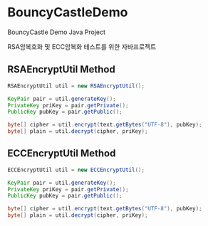 # BouncyCastleDemo
BouncyCastle Demo Java Project

RSA암복호화 및 ECC암복화 테스트를 위한 자바프로젝트

## RSAEncryptUtil Method

```java
RSAEncryptUtil util = new RSAEncryptUtil();

KeyPair pair = util.generateKey();
PrivateKey priKey = pair.getPrivate();
PublicKey pubKey = pair.getPublic();

byte[] cipher = util.encrypt(text.getBytes("UTF-8"), pubKey);
byte[] plain = util.decrypt(cipher, priKey);
```

## ECCEncryptUtil Method

```java
ECCEncryptUtil util = new ECCEncryptUtil();

KeyPair pair = util.generateKey();
PrivateKey priKey = pair.getPrivate();
PublicKey pubKey = pair.getPublic();

byte[] cipher = util.encrypt(text.getBytes("UTF-8"), pubKey);
byte[] plain = util.decrypt(cipher, priKey);
```
